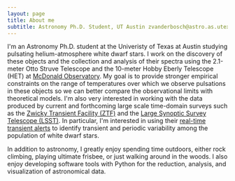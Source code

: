 ```yaml
---
layout: page
title: About me
subtitle: Astronomy Ph.D. Student, UT Austin zvanderbosch@astro.as.utexas.edu
---
```


I'm an Astronomy Ph.D. student at the Univeristy of Texas at Austin studying pulsating helium-atmosphere white dwarf stars. I work on the discovery of these objects and the collection and analysis of their spectra using the 2.1-meter Otto Struve Telescope and the 10-meter Hobby Eberly Telescope (HET) at [McDonald Observatory](http://mcdonaldobservatory.org/).  My goal is to provide stronger empirical constraints on the range of temperatures over which we observe pulsations in these objects so we can better compare the observational limits with theoretical models. I'm also very interested in working with the data produced by current and forthcoming large scale time-domain surveys such as the [Zwicky Transient Facility (ZTF)](https://www.ztf.caltech.edu/) and the [Large Synoptic Survey Telescope (LSST)](https://www.lsst.org/).  In particular, I'm interested in using their [real-time transient alerts](https://mars.lco.global/) to identify transient and periodic variability among the population of white dwarf stars.

In addition to astronomy, I greatly enjoy spending time outdoors, either rock climbing, playing ultimate frisbee, or just walking around in the woods.  I also enjoy developing software tools with Python for the reduction, analysis, and visualization of astronomical data.
